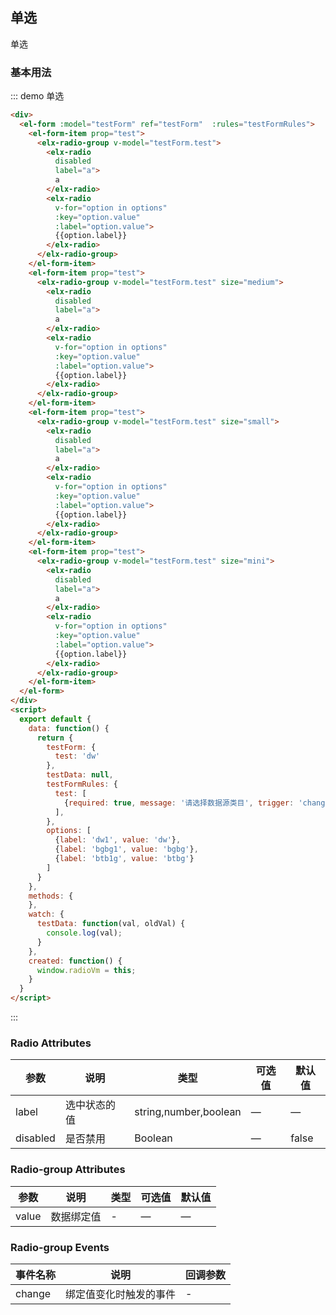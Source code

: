 ## 单选

单选

### 基本用法


::: demo 单选
```html
<div>
  <el-form :model="testForm" ref="testForm"  :rules="testFormRules">
    <el-form-item prop="test">
      <elx-radio-group v-model="testForm.test">
        <elx-radio
          disabled
          label="a">
          a
        </elx-radio>
        <elx-radio
          v-for="option in options"
          :key="option.value"
          :label="option.value">
          {{option.label}}
        </elx-radio>
      </elx-radio-group>
    </el-form-item>
    <el-form-item prop="test">
      <elx-radio-group v-model="testForm.test" size="medium">
        <elx-radio
          disabled
          label="a">
          a
        </elx-radio>
        <elx-radio
          v-for="option in options"
          :key="option.value"
          :label="option.value">
          {{option.label}}
        </elx-radio>
      </elx-radio-group>
    </el-form-item>
    <el-form-item prop="test">
      <elx-radio-group v-model="testForm.test" size="small">
        <elx-radio
          disabled
          label="a">
          a
        </elx-radio>
        <elx-radio
          v-for="option in options"
          :key="option.value"
          :label="option.value">
          {{option.label}}
        </elx-radio>
      </elx-radio-group>
    </el-form-item>
    <el-form-item prop="test">
      <elx-radio-group v-model="testForm.test" size="mini">
        <elx-radio
          disabled
          label="a">
          a
        </elx-radio>
        <elx-radio
          v-for="option in options"
          :key="option.value"
          :label="option.value">
          {{option.label}}
        </elx-radio>
      </elx-radio-group>
    </el-form-item>
  </el-form>
</div>
<script>
  export default {
    data: function() {
      return {
        testForm: {
          test: 'dw'
        },
        testData: null,
        testFormRules: {
          test: [
            {required: true, message: '请选择数据源类目', trigger: 'change'}
          ],
        },
        options: [
          {label: 'dw1', value: 'dw'},
          {label: 'bgbg1', value: 'bgbg'},
          {label: 'btb1g', value: 'btbg'}
        ]
      }
    },
    methods: {
    },
    watch: {
      testData: function(val, oldVal) {
        console.log(val);
      }
    },
    created: function() {
      window.radioVm = this;
    }
  }
</script>

```
:::

### Radio Attributes
| 参数      | 说明    | 类型      | 可选值       | 默认值   |
|---------- |-------- |---------- |-------------  |-------- |
| label | 选中状态的值 | string,number,boolean | — | — |
| disabled | 是否禁用 | Boolean | — | false |

### Radio-group Attributes
| 参数      | 说明    | 类型      | 可选值       | 默认值   |
|---------- |-------- |---------- |-------------  |-------- |
| value | 数据绑定值 | - | — | — |

### Radio-group Events
| 事件名称 | 说明 | 回调参数 |
|---------- |-------- |---------- |
| change | 绑定值变化时触发的事件 | - |

